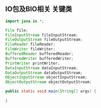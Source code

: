 <style>
.hljs-built_in, .hljs-builtin-name, .hljs-literal, .hljs-meta, .hljs-number, .hljs-params, .hljs-type {
    color: blue;
}
.hljs {
    display: block;
    overflow-x: auto;
    padding: 16px;
    color: #abb2bf;
    background: blue;
}
/* 代码块内的关键字样式 */
pre code .java .hljs-keyword {
    color: blue; /* 关键字颜色 */
    font-weight: bold; /* 加粗 */
}

/* 代码块内的字符串样式 */
pre code .hljs-string {
    color: blue; /* 字符串颜色 */
}

/* 代码块内的注释样式 */
pre code .hljs-comment {
    color: blue; /* 注释颜色 */
    font-style: italic; /* 斜体 */
}

/* 代码块内的函数名样式 */
pre code .hljs-function {
    color: blue; /* 函数名颜色 */
}

/* 内置对象和类型样式 */
pre code .hljs-built_in,
pre code .hljs-type {
    color: blue; /* 内置对象和类型颜色 */
    font-weight: bold; /* 加粗 */
}
/* 关键字样式 */
pre code .keyword, pre code .hljs-keyword {
    color: #d73a49; /* 关键字颜色 */
    font-weight: bold; /* 加粗 */
}

/* 字符串样式 */
pre code .string, pre code .hljs-string {
    color: #6a8759; /* 字符串颜色 */
}

/* 注释样式 */
pre code .comment, pre code .hljs-comment {
    color: #757575; /* 注释颜色 */
    font-style: italic; /* 斜体 */
}

/* 函数样式 */
pre code .function, pre code .hljs-function {
    color: #dc8c34; /* 函数颜色 */
}

/* 内置对象和类型样式 */
pre code .built_in, pre code .type, pre code .hljs-built_in, pre code .hljs-type {
    color: #b58900; /* 内置对象和类型颜色 */
    font-weight: bold; /* 加粗 */
}
</style>

## IO包及BIO相关 关键类

```java
import java.io.*;

File file;
FileInputStream fileInputStream;
FileOutputStream fileOutputStream;
FileReader fileReader;
FileWriter fileWriter;
BufferedReader bufferedReader;
BufferedWriter bufferedWriter;
PrintWriter printWriter;
DataInputStream dataInputStream;
DataOutputStream dataOutputStream;
ObjectInputStream objectInputStream;
ObjectOutputStream objectOutputStream;

public static void main(String[] args) {
    
}
```